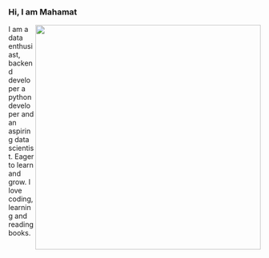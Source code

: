 
### Hi, I am Mahamat 
<img align="right" height="auto" width="450px" src="https://www.hopkins.kyschools.us/cms/lib/KY02204223/Centricity/Domain/570/blue_boy_typing_nothought.gif" />

I am a data enthusiast, backend developer a python developer and an aspiring data scientist. Eager to learn and grow. I love coding, learning and reading books.

<!--
**mahamatnoumai/mahamatnoumai** is a ✨ _special_ ✨ repository because its `README.md` (this file) appears on your GitHub profile.

Here are some ideas to get you started:

- 🔭 I’m currently working as a data scientist
- 🌱 I’m currently learning to become a backend developer
- 👯 I’m looking to collaborate on cool project.
- 🤔 I’m looking for help with anything I can help
- 💬 Ask me about data science and django
- 📫 How to reach me: email
- ⚡ Fun fact: ;)
-->

